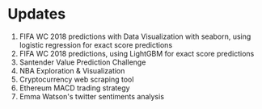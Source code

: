 # Updates
1. FIFA WC 2018 predictions with Data Visualization with seaborn, using logistic regression for exact score predictions 
2. FIFA WC 2018 predictions, using LightGBM for exact score predictions
3. Santender Value Prediction Challenge
4. NBA Exploration & Visualization
5. Cryptocurrency web scraping tool
6. Ethereum MACD trading strategy
7. Emma Watson's twitter sentiments analysis
